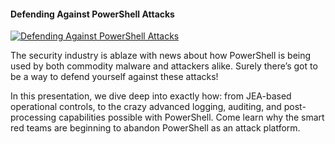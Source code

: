 ﻿#### Defending Against PowerShell Attacks

[![Defending Against PowerShell Attacks](https://i1.ytimg.com/vi/tNciLllFhds/hqdefault.jpg "Defending Against PowerShell Attacks")](https://www.youtube.com/watch?v=tNciLllFhds)

The security industry is ablaze with news about how PowerShell is being used by both commodity malware and attackers alike. Surely there’s got to be a way to defend yourself against these attacks!

In this presentation, we dive deep into exactly how: from JEA-based operational controls, to the crazy advanced logging, auditing, and post-processing capabilities possible with PowerShell. Come learn why the smart red teams are beginning to abandon PowerShell as an attack platform.


